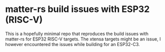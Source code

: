# matter-rs build issues with ESP32 (RISC-V)

This is a hopefully minimal repo that reproduces the build issues with matter-rs for ESP32 RISC-V targets.
The xtensa targets might be an issue, I however encountered the issues while building for an ESP32-C3.
